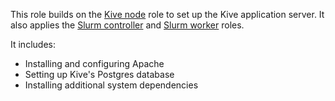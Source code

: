 This role builds on the [Kive node] role to set up the Kive application
server. It also applies the [Slurm controller] and [Slurm worker] roles.

[Kive node]: ../kive_node
[Slurm controller]: ../slurm_controller
[Slurm worker]: ../slurm_worker

It includes:

- Installing and configuring Apache
- Setting up Kive's Postgres database
- Installing additional system dependencies
